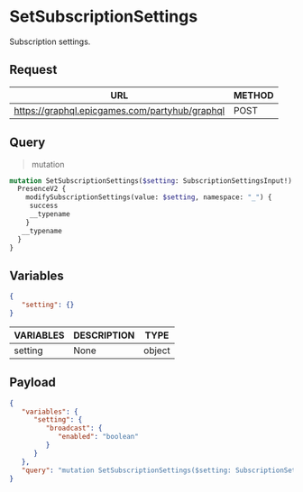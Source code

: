 # SetSubscriptionSettings

Subscription settings.

## Request
| URL | METHOD |
| - | - |
| https://graphql.epicgames.com/partyhub/graphql | POST |

## Query
> mutation
```graphql
mutation SetSubscriptionSettings($setting: SubscriptionSettingsInput!) {
  PresenceV2 {
    modifySubscriptionSettings(value: $setting, namespace: "_") {
     success
     __typename
    }
   __typename
  }
}
```

## Variables
```json
{
   "setting": {}
}
```
| VARIABLES | DESCRIPTION | TYPE |
| - | - | - |
| setting | None | object |

## Payload
```json
{
   "variables": {
      "setting": {
         "broadcast": {
            "enabled": "boolean"
         }
      }
   },
   "query": "mutation SetSubscriptionSettings($setting: SubscriptionSettingsInput!) { PresenceV2 { __typename modifySubscriptionSettings(namespace: \"_\", value: $setting) { __typename success } } }"
}
```